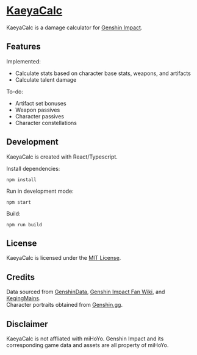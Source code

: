 # [KaeyaCalc](https://victinix888.github.io/kaeya-calc/)  

KaeyaCalc is a damage calculator for [Genshin Impact](https://genshin.mihoyo.com/).  

## Features  
Implemented:  
- Calculate stats based on character base stats, weapons, and artifacts  
- Calculate talent damage  

To-do:  
- Artifact set bonuses  
- Weapon passives  
- Character passives  
- Character constellations  

## Development  
KaeyaCalc is created with React/Typescript.  

Install dependencies:  
```
npm install
```

Run in development mode:  
```
npm start
```

Build:  
```
npm run build
```

## License  
KaeyaCalc is licensed under the [MIT License](https://github.com/VictiniX888/KaeyaCalc/LICENSE).  

## Credits  
Data sourced from [GenshinData](https://github.com/Dimbreath/GenshinData), [Genshin Impact Fan Wiki](https://genshin-impact.fandom.com/wiki/Genshin_Impact_Wiki), and [KeqingMains](https://keqingmains.com/).  
Character portraits obtained from [Genshin.gg](https://genshin.gg/).

## Disclaimer  
KaeyaCalc is not affliated with miHoYo. Genshin Impact and its corresponding game data and assets are all property of miHoYo.